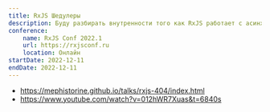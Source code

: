 ```yaml
---
title: RxJS Шедулеры
description: Буду разбирать внутренности того как RxJS работает с асинхронщиной, какие могут встретиться подводные камни и когда их нужно использовать, буду затрагивать тему шуделеров и операторов по типу observeOn. Комбинация опыта работы с RxJS и объяснения внутренной реализации.
conference:
    name: RxJS Conf 2022.1
    url: https://rxjsconf.ru
    location: Онлайн
startDate: 2022-12-11
endDate: 2022-12-11
---
```


- https://mephistorine.github.io/talks/rxjs-404/index.html
- https://www.youtube.com/watch?v=012hWR7Xuas&t=6840s
